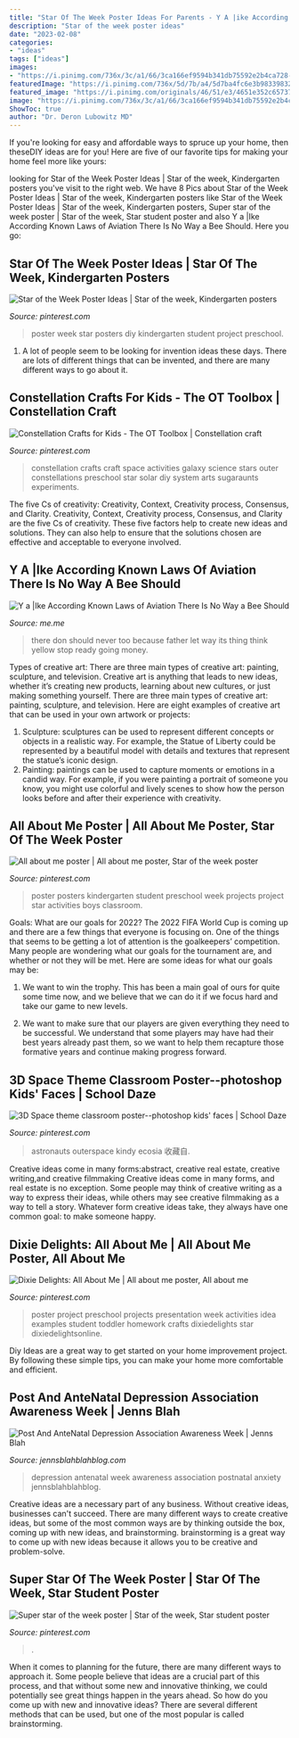 ```yaml
---
title: "Star Of The Week Poster Ideas For Parents - Y A |ike According Known Laws Of Aviation There Is No Way A Bee Should"
description: "Star of the week poster ideas"
date: "2023-02-08"
categories:
- "ideas"
tags: ["ideas"]
images:
- "https://i.pinimg.com/736x/3c/a1/66/3ca166ef9594b341db75592e2b4ca728--kids-homework-poster-ideas.jpg"
featuredImage: "https://i.pinimg.com/736x/5d/7b/a4/5d7ba4fc6e3b9833983290d4ca493914.jpg"
featured_image: "https://i.pinimg.com/originals/46/51/e3/4651e352c65737cff5de521aa7170090.jpg"
image: "https://i.pinimg.com/736x/3c/a1/66/3ca166ef9594b341db75592e2b4ca728--kids-homework-poster-ideas.jpg"
ShowToc: true
author: "Dr. Deron Lubowitz MD"
---
```



If you're looking for easy and affordable ways to spruce up your home, then theseDIY ideas are for you! Here are five of our favorite tips for making your home feel more like yours: 

	

		
looking for Star of the Week Poster Ideas | Star of the week, Kindergarten posters you've visit to the right web. We have 8 Pics about Star of the Week Poster Ideas | Star of the week, Kindergarten posters like Star of the Week Poster Ideas | Star of the week, Kindergarten posters, Super star of the week poster | Star of the week, Star student poster and also Y a |Ike According Known Laws of Aviation There Is No Way a Bee Should. Here you go:
		
    
## Star Of The Week Poster Ideas | Star Of The Week, Kindergarten Posters

<img loading=lazy src="https://i.pinimg.com/originals/50/f1/43/50f143f92a5dc3133082ddc1140247de.jpg" onerror="this.onerror=null;this.src='https://tse3.mm.bing.net/th?id=OIP.utrt9moC452y5EgRSF6_fAHaLC&amp;pid=15.1';" alt="Star of the Week Poster Ideas | Star of the week, Kindergarten posters">

_Source: pinterest.com_

>poster week star posters diy kindergarten student project preschool. 

	

1. A lot of people seem to be looking for invention ideas these days. There are lots of different things that can be invented, and there are many different ways to go about it. 

    
## Constellation Crafts For Kids - The OT Toolbox | Constellation Craft

<img loading=lazy src="https://i.pinimg.com/736x/23/2e/cc/232ecc224fcd91b9193ccaf372578d99--outer-space-crafts-for-kids-galaxy-crafts-for-kids.jpg" onerror="this.onerror=null;this.src='https://tse4.mm.bing.net/th?id=OIP.wbOgLX7NNgvFrQrupLKr0QHaKl&amp;pid=15.1';" alt="Constellation Crafts for Kids - The OT Toolbox | Constellation craft">

_Source: pinterest.com_

>constellation crafts craft space activities galaxy science stars outer constellations preschool star solar diy system arts sugaraunts experiments. 

	

The five Cs of creativity: Creativity, Context, Creativity process, Consensus, and Clarity.
Creativity, Context, Creativity process, Consensus, and Clarity are the five Cs of creativity. These five factors help to create new ideas and solutions. They can also help to ensure that the solutions chosen are effective and acceptable to everyone involved.

    
## Y A |Ike According Known Laws Of Aviation There Is No Way A Bee Should

<img loading=lazy src="https://pics.me.me/thumb_y-a-ike-according-known-laws-of-aviation-there-is-57111182.png" onerror="this.onerror=null;this.src='https://tse1.mm.bing.net/th?id=OIP.TZqBHIcrLlovAzAYA--2zQAAAA&amp;pid=15.1';" alt="Y a |Ike According Known Laws of Aviation There Is No Way a Bee Should">

_Source: me.me_

>there don should never too because father let way its thing think yellow stop ready going money. 

	

Types of creative art: There are three main types of creative art: painting, sculpture, and television.
Creative art is anything that leads to new ideas, whether it’s creating new products, learning about new cultures, or just making something yourself. There are three main types of creative art: painting, sculpture, and television. Here are eight examples of creative art that can be used in your own artwork or projects: 
1. Sculpture: sculptures can be used to represent different concepts or objects in a realistic way. For example, the Statue of Liberty could be represented by a beautiful model with details and textures that represent the statue’s iconic design. 
2. Painting: paintings can be used to capture moments or emotions in a candid way. For example, if you were painting a portrait of someone you know, you might use colorful and lively scenes to show how the person looks before and after their experience with creativity. 

    
## All About Me Poster | All About Me Poster, Star Of The Week Poster

<img loading=lazy src="https://i.pinimg.com/originals/46/51/e3/4651e352c65737cff5de521aa7170090.jpg" onerror="this.onerror=null;this.src='https://tse1.mm.bing.net/th?id=OIP.BSb5c906P3veNHqeAduS4AHaJ4&amp;pid=15.1';" alt="All about me poster | All about me poster, Star of the week poster">

_Source: pinterest.com_

>poster posters kindergarten student preschool week projects project star activities boys classroom. 

	

Goals: What are our goals for 2022?
The 2022 FIFA World Cup is coming up and there are a few things that everyone is focusing on. One of the things that seems to be getting a lot of attention is the goalkeepers’ competition. Many people are wondering what our goals for the tournament are, and whether or not they will be met. Here are some ideas for what our goals may be: 
1) We want to win the trophy. This has been a main goal of ours for quite some time now, and we believe that we can do it if we focus hard and take our game to new levels. 

2) We want to make sure that our players are given everything they need to be successful. We understand that some players may have had their best years already past them, so we want to help them recapture those formative years and continue making progress forward.

    
## 3D Space Theme Classroom Poster--photoshop Kids&#039; Faces | School Daze

<img loading=lazy src="https://s-media-cache-ak0.pinimg.com/736x/2d/0d/a2/2d0da2b6386337681bc7e26c0021d92c.jpg" onerror="this.onerror=null;this.src='https://tse1.mm.bing.net/th?id=OIP.eM6kixtqbqOr9zAyoqbL1gHaJ3&amp;pid=15.1';" alt="3D Space theme classroom poster--photoshop kids&#039; faces | School Daze">

_Source: pinterest.com_

>astronauts outerspace kindy ecosia 收藏自. 

	

Creative ideas come in many forms:abstract, creative real estate, creative writing,and creative filmmaking
Creative ideas come in many forms, and real estate is no exception. Some people may think of creative writing as a way to express their ideas, while others may see creative filmmaking as a way to tell a story. Whatever form creative ideas take, they always have one common goal: to make someone happy.

    
## Dixie Delights: All About Me | All About Me Poster, All About Me

<img loading=lazy src="https://i.pinimg.com/736x/3c/a1/66/3ca166ef9594b341db75592e2b4ca728--kids-homework-poster-ideas.jpg" onerror="this.onerror=null;this.src='https://tse4.mm.bing.net/th?id=OIP.kDc2KWYWiq-5BhK0E1nsNQAAAA&amp;pid=15.1';" alt="Dixie Delights: All About Me | All about me poster, All about me">

_Source: pinterest.com_

>poster project preschool projects presentation week activities idea examples student toddler homework crafts dixiedelights star dixiedelightsonline. 

	

Diy Ideas are a great way to get started on your home improvement project. By following these simple tips, you can make your home more comfortable and efficient.

    
## Post And AnteNatal Depression Association Awareness Week | Jenns Blah

<img loading=lazy src="https://www.jennsblahblahblog.com/wp-content/uploads/2014/11/PND-Week-2014-Infographic-fundraisingFINAL-750.jpg" onerror="this.onerror=null;this.src='https://tse3.mm.bing.net/th?id=OIP.Oz7jQgpf3kM2jg0bb-TYzwAAAA&amp;pid=15.1';" alt="Post And AnteNatal Depression Association Awareness Week | Jenns Blah">

_Source: jennsblahblahblog.com_

>depression antenatal week awareness association postnatal anxiety jennsblahblahblog. 

	

Creative ideas are a necessary part of any business. Without creative ideas, businesses can't succeed. There are many different ways to create creative ideas, but some of the most common ways are by thinking outside the box, coming up with new ideas, and brainstorming. brainstorming is a great way to come up with new ideas because it allows you to be creative and problem-solve.

    
## Super Star Of The Week Poster | Star Of The Week, Star Student Poster

<img loading=lazy src="https://i.pinimg.com/736x/5d/7b/a4/5d7ba4fc6e3b9833983290d4ca493914.jpg" onerror="this.onerror=null;this.src='https://tse4.mm.bing.net/th?id=OIP.qcdySyg9rYrKokYj6nVgMgHaJ3&amp;pid=15.1';" alt="Super star of the week poster | Star of the week, Star student poster">

_Source: pinterest.com_

>. 

	

When it comes to planning for the future, there are many different ways to approach it. Some people believe that ideas are a crucial part of this process, and that without some new and innovative thinking, we could potentially see great things happen in the years ahead. So how do you come up with new and innovative ideas? There are several different methods that can be used, but one of the most popular is called brainstorming.

